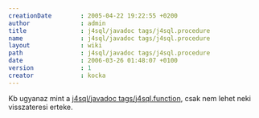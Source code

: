 ```yaml
---
creationDate        : 2005-04-22 19:22:55 +0200 
author              : admin 
title               : j4sql/javadoc tags/j4sql.procedure 
name                : j4sql/javadoc tags/j4sql.procedure 
layout              : wiki 
path                : j4sql/javadoc tags/j4sql.procedure 
date                : 2006-03-26 01:48:07 +0100 
version             : 1 
creator             : kocka 
---
```

Kb ugyanaz mint a [j4sql/javadoc tags/j4sql.function](../../j4sql/javadoc%20tags/j4sql.function.html), csak nem lehet neki visszateresi erteke.
